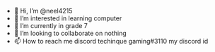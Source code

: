 - 👋 Hi, I’m @neel4215
- 👀 I’m interested in learning computer
- 🌱 I’m currently in grade 7
- 💞️ I’m looking to collaborate on nothing
- 📫 How to reach me discord 
techinque gaming#3110 my discord id

<!---
neel4215/neel4215 is a ✨ special ✨ repository because its `README.md` (this file) appears on your GitHub profile.
You can click the Preview link to take a look at your changes.
--->
